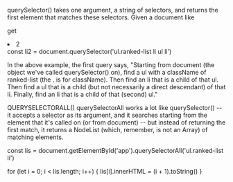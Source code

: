 querySelector()
takes one argument, a string of selectors, and returns the first element that matches these selectors. Given a document like

get <li>2</li>
 const li2 =
 document.querySelector('ul.ranked-list li ul li')

In the above example, the first query says, "Starting from document (the object we've called querySelector() on), find a ul with a className of ranked-list (the . is for className). Then find an li that is a child of that ul. Then find a ul that is a child (but not necessarily a direct descendant) of that li. Finally, find an li that is a child of that (second) ul."

QUERYSELECTORALL()
querySelectorAll works a lot like querySelector() -- it accepts a selector as its argument, and it searches starting from the element that it's called on (or from document) -- but instead of returning the first match, it returns a NodeList (which, remember, is not an Array) of matching elements.

const lis = document.getElementById('app').querySelectorAll('ul.ranked-list li')

for (let i = 0; i < lis.length; i++) {
  lis[i].innerHTML = (i + 1).toString()
}
